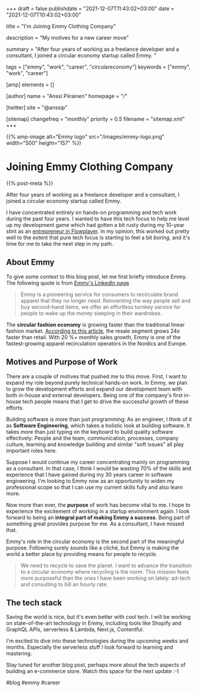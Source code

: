+++
draft = false
publishdate = "2021-12-07T11:43:02+03:00"
date = "2021-12-07T10:43:02+03:00"

title = "I'm Joining Emmy Clothing Company"

description = "My motives for a new career move"

summary = "After four years of working as a freelance developer and a consultant, I joined a circular economy startup called Emmy. "

tags = ["emmy", "work", "career", "circulareconomy"]
keywords = ["emmy", "work", "career"]

[amp]
    elements = []

[author]
    name = "Anssi Piirainen"
    homepage = "/"

[twitter]
    site = "@anssip"

[sitemap]
    changefreq = "monthly"
    priority = 0.5
    filename = "sitemap.xml"
+++

{{% amp-image alt="Emmy logo" src="/images/emmy-logo.png" width="500" height="157" %}}

# Joining Emmy Clothing Company

{{% post-meta %}}

After four years of working as a freelance developer and a consultant, I joined a circular economy startup called Emmy. 

I have concentrated entirely on hands-on programming and tech work during the past four years. I wanted to have this tech focus to help me level up my development game which had gotten a bit rusty during my 10-year stint as an [entrepreneur in Flowplayer](https://anssipiirainen.com/post/leavingflow/). In my opinion, this worked out pretty well to the extent that pure tech focus is starting to feel a bit _boring_, and it's time for me to take the next step in my path.

## About Emmy

To give some context to this blog post, let me first briefly introduce Emmy. The following quote is from [Emmy's LinkedIn page](https://www.linkedin.com/company/emmy-clothing-company/)

> Emmy is a pioneering service for consumers to recirculate brand apparel that they no longer need. Reinventing the way people sell and buy second-hand items, we offer an effortless turnkey service for people to wake up the money sleeping in their wardrobes.

The **circular fashion economy** is growing faster than the traditional linear fashion market. [According to this article](https://www.therobinreport.com/the-circular-fashion-future/), the resale segment grows 24x faster than retail. With 20 %+ monthly sales growth, Emmy is one of the fastest-growing apparel recirculation operators in the Nordics and Europe.

## Motives and Purpose of Work 

There are a couple of motives that pushed me to this move. First, I want to expand my role beyond purely technical hands-on work. In Emmy, we plan to grow the development efforts and expand our development team with both in-house and external developers. Being one of the company's first in-house tech people means that I get to drive the successful growth of these efforts.  

Building software is more than just programming: As an engineer, I think of it as **Software Engineering**, which takes a holistic look at building software. It takes more than just typing on the keyboard to build quality software effectively: People and the team, communication, processes, company culture, learning and knowledge building and similar "soft issues" all play important roles here.

Suppose I would continue my career concentrating mainly on programming as a consultant. In that case, I think I would be wasting 70% of the skills and experience that I have gained during my 30 years career in software engineering. I'm looking to Emmy now as an opportunity to widen my professional scope so that I can use my current skills fully and also learn more.

Now more than ever, the **purpose** of work has become vital to me. I hope to experience the excitement of working in a startup environment again. I look forward to being an **integral part of making Emmy a success**. Being part of something great provides purpose for me. As a consultant, I have missed that.

Emmy's role in the circular economy is the second part of the meaningful purpose. Following surely sounds like a cliché, but Emmy is making the world a better place by providing means for people to recycle. 

> We need to recycle to save the planet. I want to advance the transition to a circular economy where recycling is the norm. This mission feels more purposeful than the ones I have been working on lately: ad-tech and consulting to bill an hourly rate.

## The tech stack

Saving the world is nice, but it's even better with cool tech. I will be working on state-of-the-art technology in Emmy, including tools like Shopify and GraphQL APIs, serverless & Lambda, Next.js, Contentful. 

I'm excited to dive into these technologies during the upcoming weeks and months. Especially the serverless stuff I look forward to learning and mastering.

Stay tuned for another blog post, perhaps more about the tech aspects of building an e-commerce store. Watch this space for the next update :-)

#blog #emmy #career
